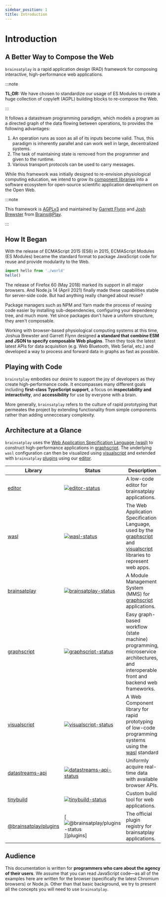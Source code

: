```yaml
---
sidebar_position: 1
title: Introduction
---
```

# Introduction
## A Better Way to Compose the Web
`brainsatplay` is a rapid application design (RAD) framework for composing interactive, high-performance web applications. 

:::note

**TL;DR:** We have chosen to standardize our usage of ES Modules to create a huge collection of copyleft (AGPL) building blocks to re-compose the Web.

:::

It follows a datastream programming paradigm, which models a program as a directed graph of the data flowing between operations, to provides the following advantages: 
1. An operation runs as soon as all of its inputs become valid. Thus, this paradigm is inherently parallel and can work well in large, decentralized systems.
2. The task of maintaining state is removed from the programmer and given to the runtime.
3. Various transport protocols can be used to carry messages.

While this framework was initially designed to re-envision physiological computing education, we intend to grow its [component libraries](#architecture-at-a-glance) into a software ecosystem for open-source scientific application development on the Open Web.

:::note

This framework is [AGPLv3](https://www.gnu.org/licenses/agpl-3.0.en.html) and maintained by [Garrett Flynn](https://github.com/garrettmflynn) and [Josh Brewster](https://github.com/joshbrew) from [Brains@Play](https://brainsatplay.com).

:::

## How It Began
With the release of ECMAScript 2015 (ES6) in 2015, ECMAScript Modules (ES Modules) became the standard format to package JavaScript code for reuse and provide modularity to the Web. 

```javascript
import hello from './world'
hello()
```

The release of Firefox 60 (May 2018) marked its support in all major browsers. And Node.js 14 (April 2021) finally made these capabilities stable for server-side code. But had anything really changed about reuse?

Package managers such as NPM and Yarn made the process of reusing code easier by  installing sub-dependencies, configuring your dependency tree, and much more. Yet since packages don't have a uniform structure, they aren't composable.

Working with browser-based physiological computing systems at this time, Joshua Brewster and Garrett Flynn designed **a standard that combine ESM and JSON to specify composable Web plugins**. Then they took the latest latest APIs for data acquisition (e.g. Web Bluetooth, Web Serial, etc.) and developed a way to process and forward data in graphs as fast as possible. 

## Playing with Code
`brainstplay` embodies our desire to support the joy of developers as they create high-performance code. It encompasses many different goals including **first-class TypeScript support**, a focus on **inspectability and interactivity**, and **accessibility** for use by everyone with a brain. 

More generally, `brainsatplay` refers to the culture of rapid prototyping that permeates the project by extending functionality from simple components rather than adding unneccesary complexity.

## Architecture at a Glance
`brainsatplay` uses the [Web Application Specification Language (wasl)](./guides/libraries/wasl) to construct high-performance applications in [graphscript](./guides/libraries/graphscript). The underlying `wasl` configuration can then be visualized using [visualscript](./guides/libraries/visualscript) and extended with `brainsatplay` [plugins](https://github.com/brainsatplay/plugins) using our [editor](./guides/libraries/editor).

| Library               | Status                                                       | Description                                             |
| --------------------- | ------------------------------------------------------------ | ------------------------------------------------------- |
| [editor]         | [![editor-status]][editor] | A low-code editor for brainsatplay applications.       |
| [wasl]         | [![wasl-status]][wasl] | The Web Application Specification Language, used by the [graphscript] and [visualscript] libraries to represent web apps.       |
| [brainsatplay]         | [![brainsatplay-status]][brainsatplay] | A Module Management System (MMS) for [graphscript] applications.
| [graphscript]         | [![graphscript-status]][graphscript] | Easy graph-based workflow (state machine) programming, microservice architectures, and interoperable front and backend web frameworks.       |
| [visualscript]         | [![visualscript-status]][visualscript]  | A Web Component library for rapid prototyping of low-code programming systems using the [wasl] standard       |
| [datastreams-api]     | [![datastreams-api-status]][datastreams-api]                   | Uniformly acquire real-time data with available browser APIs.                       |
| [tinybuild]     | [![tinybuild-status]][tinybuild]                   | Custom build tool for web applications.     
| [@brainsatplay/plugins]         | [![@brainsatplay/plugins-status]][plugins] | The official plugin registry for brainsatplay applications.

## Audience
This documentation is written for **programmers who care about the agency of their users**. We assume that you can read JavaScript code—as all of the examples here are written for the browser (specifically the latest Chromium browsers) or Node.js. Other than that basic background, we try to present all the concepts you will need to use `brainsatplay`.

[brainsatplay]: https://github.com/brainsatplay/brainsatplay
[brainsatplay-status]: https://img.shields.io/npm/v/brainsatplay

<!-- Specification Language -->
[wasl]: https://github.com/brainsatplay/wasl
[wasl-status]: https://img.shields.io/npm/v/wasl

<!-- Core Library-->
[graphscript]: https://github.com/brainsatplay/graphscript
[graphscript-status]: https://img.shields.io/npm/v/graphscript

<!-- Integrated Editor-->
[editor]: https://github.com/brainsatplay/editor
[editor-status]: https://img.shields.io/npm/v/brainsatplay-editor

<!-- Low Code Programming System-->
[visualscript]: https://github.com/brainsatplay/visualscript
[visualscript-status]: https://img.shields.io/npm/v/visualscript


<!-- Data Acquisition-->
[datastreams-api]: https://github.com/brainsatplay/datastreams-api
[datastreams-api-status]: https://img.shields.io/npm/v/datastreams-api.svg

<!-- Build Tool-->
[tinybuild]: https://github.com/brainsatplay/tinybuild
[tinybuild-status]: https://img.shields.io/npm/v/tinybuild

<!-- Plugin Registry -->
[@brainsatplay/plugins]: https://github.com/brainsatplay/plugins
[@brainsatplay/plugins-status]: https://img.shields.io/npm/v/@brainsatplay/plugins